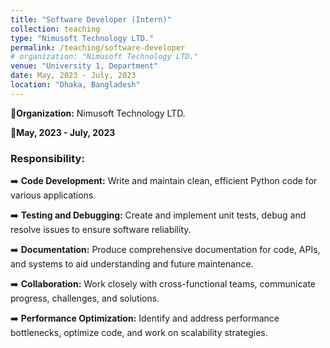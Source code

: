 ```yaml
---
title: "Software Developer (Intern)"
collection: teaching
type: "Nimusoft Technology LTD."
permalink: /teaching/software-developer
# organization: "Nimusoft Technology LTD."
venue: "University 1, Department"
date: May, 2023 - July, 2023
location: "Dhaka, Bangladesh"
---
```


🏢**Organization:** Nimusoft Technology LTD.

📅**May, 2023 - July, 2023**

### **Responsibility:**

➡️ **Code Development:** Write and maintain clean, efficient Python code for various applications.

➡️ **Testing and Debugging:** Create and implement unit tests, debug and resolve issues to ensure software reliability.

➡️ **Documentation:** Produce comprehensive documentation for code, APIs, and systems to aid understanding and future maintenance.

➡️ **Collaboration:** Work closely with cross-functional teams, communicate progress, challenges, and solutions.

➡️ **Performance Optimization:** Identify and address performance bottlenecks, optimize code, and work on scalability strategies.